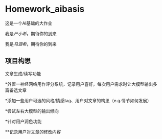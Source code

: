 # Homework_aibasis

这是一个AI基础的大作业

我是*严小希*，期待你的到来

我是*马涵希*，期待你的到来

## 项目构思
文章生成/续写功能

*外置一神经网络用作评分系统，记录用户喜好，每次用户需求时让大模型输出多篇备选文章

*添加一些用户可选的风格/情感tag、用户对文章的构思（e.g.情节如何发展）

*尝试左右大模型的输出倾向

*针对用户润色功能

**记录用户对文章的修改内容